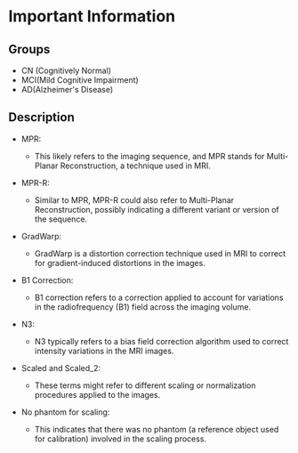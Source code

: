 # Important Information

## Groups

- CN (Cognitively Normal)
- MCI(Mild Cognitive Impairment)
- AD(Alzheimer's Disease)

## Description

- MPR:
  - This likely refers to the imaging sequence, and MPR stands for Multi-Planar Reconstruction, a technique used in MRI.

- MPR-R:
  - Similar to MPR, MPR-R could also refer to Multi-Planar Reconstruction, possibly indicating a different variant or version of the sequence.

- GradWarp:
  - GradWarp is a distortion correction technique used in MRI to correct for gradient-induced distortions in the images.

- B1 Correction:
  - B1 correction refers to a correction applied to account for variations in the radiofrequency (B1) field across the imaging volume.

- N3:
  - N3 typically refers to a bias field correction algorithm used to correct intensity variations in the MRI images.

- Scaled and Scaled_2:
  - These terms might refer to different scaling or normalization procedures applied to the images.

- No phantom for scaling:
  - This indicates that there was no phantom (a reference object used for calibration) involved in the scaling process.
